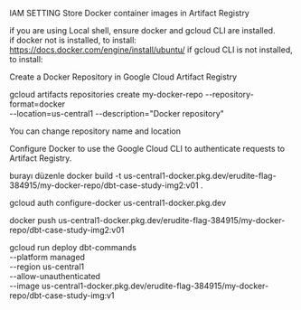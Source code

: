 IAM SETTING
Store Docker container images in Artifact Registry

if you are using Local shell, ensure docker and gcloud CLI are installed.  
if docker not is installed, to install: 
https://docs.docker.com/engine/install/ubuntu/ 
if gcloud CLI is not installed, to install: 


Create a Docker Repository in Google Cloud Artifact Registry

gcloud artifacts repositories create my-docker-repo --repository-format=docker \
--location=us-central1 --description="Docker repository"

You can change repository name and location 

Configure Docker to use the Google Cloud CLI to authenticate requests to Artifact Registry.

burayı düzenle 
docker build -t us-central1-docker.pkg.dev/erudite-flag-384915/my-docker-repo/dbt-case-study-img2:v01 .

gcloud auth configure-docker us-central1-docker.pkg.dev

docker push us-central1-docker.pkg.dev/erudite-flag-384915/my-docker-repo/dbt-case-study-img2:v01

gcloud run deploy dbt-commands \
    --platform managed \
    --region us-central1 \
    --allow-unauthenticated \
    --image us-central1-docker.pkg.dev/erudite-flag-384915/my-docker-repo/dbt-case-study-img:v1